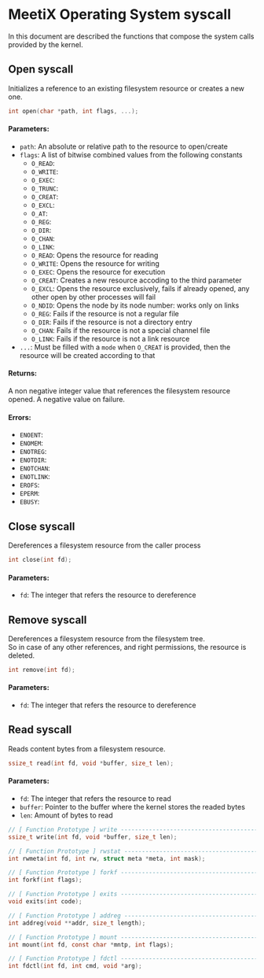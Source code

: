 # MeetiX Operating System syscall

In this document are described the functions that compose the system calls provided by the kernel.

## **Open syscall**

Initializes a reference to an existing filesystem resource or creates a new one.

```c
int open(char *path, int flags, ...);
```

#### Parameters:

* ```path```:  An absolute or relative path to the resource to open/create
* ```flags```: A list of bitwise combined values from the following constants
	* ```O_READ```:
	* ```O_WRITE```:
	* ```O_EXEC```:
	* ```O_TRUNC```:
	* ```O_CREAT```:
	* ```O_EXCL```:
	* ```O_AT```:
	* ```O_REG```:
	* ```O_DIR```:
	* ```O_CHAN```:
	* ```O_LINK```:
	* ```O_READ```: Opens the resource for reading
	* ```O_WRITE```: Opens the resource for writing
	* ```O_EXEC```: Opens the resource for execution
	* ```O_CREAT```: Creates a new resource accoding to the third parameter
	* ```O_EXCL```: Opens the resource exclusively, fails if already opened, any other open by other processes will fail
	* ```O_NDID```: Opens the node by its node number: works only on links
	* ```O_REG```: Fails if the resource is not a regular file
	* ```O_DIR```: Fails if the resource is not a directory entry
	* ```O_CHAN```: Fails if the resource is not a special channel file
	* ```O_LINK```: Fails if the resource is not a link resource
* ```...```: Must be filled with a ```mode``` when ```O_CREAT``` is provided, then the resource will be created according to that

#### Returns:

A non negative integer value that references the filesystem resource opened. A negative value on failure.

#### Errors:

* ```ENOENT```:
* ```ENOMEM```:
* ```ENOTREG```:
* ```ENOTDIR```:
* ```ENOTCHAN```:
* ```ENOTLINK```:
* ```EROFS```:
* ```EPERM```:
* ```EBUSY```:

## Close syscall

Dereferences a filesystem resource from the caller process

```c
int close(int fd);
```

#### Parameters:

* ```fd```: The integer that refers the resource to dereference

## Remove syscall

Dereferences a filesystem resource from the filesystem tree.<br>
So in case of any other references, and right permissions, the resource is deleted.

```c
int remove(int fd);
```

#### Parameters:

* ```fd```: The integer that refers the resource to dereference

## Read syscall

Reads content bytes from a filesystem resource.

```c
ssize_t read(int fd, void *buffer, size_t len);
```

#### Parameters:

* ```fd```: The integer that refers the resource to read
* ```buffer```: Pointer to the buffer where the kernel stores the readed bytes
* ```len```: Amount of bytes to read


```c
// [ Function Prototype ] write -------------------------------------------------- //
ssize_t write(int fd, void *buffer, size_t len);

// [ Function Prototype ] rwstat ------------------------------------------------- //
int rwmeta(int fd, int rw, struct meta *meta, int mask);

// [ Function Prototype ] forkf -------------------------------------------------- //
int forkf(int flags);

// [ Function Prototype ] exits -------------------------------------------------- //
void exits(int code);

// [ Function Prototype ] addreg ------------------------------------------------- //
int addreg(void **addr, size_t length);

// [ Function Prototype ] mount -------------------------------------------------- //
int mount(int fd, const char *mntp, int flags);

// [ Function Prototype ] fdctl -------------------------------------------------- //
int fdctl(int fd, int cmd, void *arg);

```
